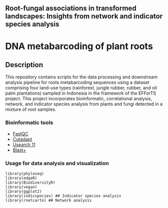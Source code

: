 ## Root-fungal associations in transformed landscapes: Insights from network and indicator species analysis
# DNA metabarcoding of plant roots

## Description 
This repository contains scripts for the data processing and downstream analysis pipeline for roots metabarcoding sequences using a dataset comprising four land-use types (rainforest, jungle rubber, rubber, and oil palm plantations) sampled in Indonesia in the framework of the EFForTS project. This project incorporates bioinformatic, correlational analysis, network, and indicator species analysis from plants and fungi detected in a mixture of root samples. 

### Bioinformatic tools
* [FastQC](https://www.bioinformatics.babraham.ac.uk/projects/fastqc/)
* [Cutadapt](https://cutadapt.readthedocs.io/en/stable/)
* [Usearch 11](https://www.drive5.com/usearch/download.html)
* [Blast+](https://ftp.ncbi.nlm.nih.gov/blast/executables/blast+/)
### Usage for data analysis and visualization
```
library(phyloseq)
library(edgeR)
library(BiodiversityR)
library(vegan)
library(ggplot2)
library(indicspecies) ## Indicator species analysis
library(rnetcarto) ## Network analysis
```
 
